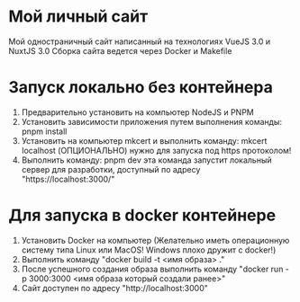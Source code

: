 # Мой личный сайт

Мой одностраничный сайт написанный на технологиях VueJS 3.0 и NuxtJS 3.0
Сборка сайта ведется через Docker и Makefile

# Запуск локально без контейнера
1) Предварительно установить на компьютер NodeJS и PNPM
2) Установить зависимости приложения путем выполнения команды: pnpm install
3) Установить на компьютер mkcert и выполнить команду: mkcert localhost (ОПЦИОНАЛЬНО) нужно для запуска под https протоколом!
4) Выполнить команду: pnpm dev эта команда запустит локальный сервер для разработки, доступный по адресу "https://localhost:3000/"

# Для запуска в docker контейнере
1) Установить Docker на компьютер (Желательно иметь операционную систему типа Linux или MacOS! Windows плохо дружит c docker!)
2) Выполнить команду "docker build -t <имя образа> ."
3) После успешного создания образа выполнить команду "docker run -p 3000:3000 <имя образа который создали ранее>"
4) Сайт доступен по адресу "http://localhost:3000"